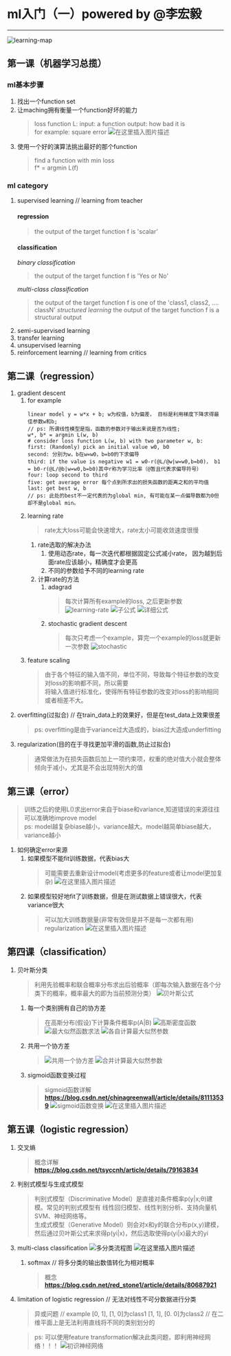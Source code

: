 # ml入门（一）powered by @李宏毅

-----------------------------------
![learning-map](https://img-blog.csdnimg.cn/20190324144204972.png?x-oss-process=image/watermark,type_ZmFuZ3poZW5naGVpdGk,shadow_10,text_aHR0cHM6Ly9ibG9nLmNzZG4ubmV0L0FuZHlWaWt5,size_16,color_FFFFFF,t_70)
## 第一课（机器学习总揽）
### ml基本步骤
   1. 找出一个function set
   2. 让maching拥有衡量一个function好坏的能力
      > loss function L:
      > input: a function output: how bad it is  
      > for example: square error
      ![在这里插入图片描述](https://img-blog.csdnimg.cn/20190324151349742.png?x-oss-process=image/watermark,type_ZmFuZ3poZW5naGVpdGk,shadow_10,text_aHR0cHM6Ly9ibG9nLmNzZG4ubmV0L0FuZHlWaWt5,size_16,color_FFFFFF,t_70)
   3. 使用一个好的演算法挑出最好的那个function
      > find a function with min loss  
      > f* = argmin L(f)
### ml category
   1. supervised learning // learning from teacher
      #### regression
      > the output of the target function f is 'scalar'
      #### classification
      _binary classification_  
      > the output of the target function f is 'Yes or No'  
      >
      _multi-class classification_  
      > the output of the target function f is one of the 'class1, class2, .... classN'
      _structured learning_
      > the output of the target function f is a structural output
   2. semi-supervised learning
   3. transfer learning
   4. unsupervised learning
   5. reinforcement learning // learning from critics

## 第二课（regression）
1. gradient descent
    1. for example
        ```
        linear model y = w*x + b; w为权值，b为偏差， 目标是利用梯度下降求得最佳参数w和b;
        // ps: 所谓线性模型是指，函数的参数对于输出来说是否为线性;
        w*, b* = argmin L(w, b)
        # consider loss function L(w, b) with two parameter w, b:
        first: (Randomly) pick an initial value w0, b0
        second: 分别为w，b在w=w0，b=b0的下求偏导
        third: if the value is negative w1 = w0-r(@L/@w|w=w0,b=b0)， b1 = b0-r(@L/@b|w=w0,b=b0)其中r称为学习比率（@暂且代表求偏导符号）
        four: loop second to third
        five: get average error 每个点到所求出的损失函数的距离之和的平均值
        last: get best w, b
        // ps: 此处的best不一定代表的为global min, 有可能在某一点偏导数都为0但却不是global min。
        ```
    2. learning rate
        > rate太大loss可能会快速增大，rate太小可能收敛速度很慢
        1. rate选取的解决办法
            1. 使用动态rate，每一次迭代都根据固定公式减小rate， 因为越到后面rate应该越小，精确度才会更高
            2. 不同的参数给予不同的learning rate          
        2. 计算rate的方法
            1. adagrad
                > 每次计算所有example的loss, 之后更新参数
                ![learning-rate](https://img-blog.csdnimg.cn/2019032415122315.png)
                ![子公式](https://img-blog.csdnimg.cn/20190324153431626.png)
                ![详细公式](https://img-blog.csdnimg.cn/20190324152204316.png) 
            1. stochastic gradient descent
                > 每次只考虑一个example，算完一个example的loss就更新一次参数
                ![stochastic](https://img-blog.csdnimg.cn/20190324155614359.png)
    3. feature scaling
        > 由于各个特征的输入值不同，单位不同，导致每个特征参数的改变对loss的影响都不同，所以需要  
        > 将输入值进行标准化，使得所有特征参数的改变对loss的影响相同或者相差不大。
2. overfitting(过拟合) // 在train_data上的效果好，但是在test_data上效果很差
    > ps: overfitting是由于variance过大造成的，bias过大造成underfitting
3. regularization(目的在于寻找更加平滑的函数,防止过拟合)
    > 通常做法为在损失函数后加上一项约束项，权重的绝对值大小就会整体倾向于减小，尤其是不会出现特别大的值

## 第三课（error）
> 训练之后的使用L()求出error来自于biase和variance,知道错误的来源往往可以准确地improve model  
> ps: model越复杂biase越小，variance越大。model越简单biase越大，variance越小
1. 如何确定error来源
   1. 如果模型不能fit训练数据，代表bias大
      > 可能需要去重新设计model(考虑更多的feature或者让model更加复杂)
      ![在这里插入图片描述](https://img-blog.csdnimg.cn/20190324151508847.png)
   2. 如果模型较好地fit了训练数据，但是在测试数据上错误很大，代表variance很大
      > 可以加大训练数据量(非常有效但是并不是每一次都有用)
      > regularization
      ![在这里插入图片描述](https://img-blog.csdnimg.cn/20190324151524756.png)

## 第四课（classification）
1. 贝叶斯分类
    > 利用先验概率和联合概率分布求出后验概率（即每次输入数据在各个分类下的概率，概率最大的即为当前预测分类）
    ![贝叶斯公式](https://img-blog.csdnimg.cn/20190325135330464.png)
   1. 每一个类别拥有自己的协方差
      > 在高斯分布(假设)下计算条件概率p(A|B)
      ![高斯密度函数](https://img-blog.csdnimg.cn/20190325140054936.png)
      ![最大似然函数求法](https://img-blog.csdnimg.cn/20190325140337187.png)
      ![各自计算最大似然参数](https://img-blog.csdnimg.cn/20190325144916433.png?x-oss-process=image/watermark,type_ZmFuZ3poZW5naGVpdGk,shadow_10,text_aHR0cHM6Ly9ibG9nLmNzZG4ubmV0L0FuZHlWaWt5,size_16,color_FFFFFF,t_70)
   2. 共用一个协方差
      > ![共用一个协方差](https://img-blog.csdnimg.cn/20190325142114625.png)
      ![合并计算最大似然参数](https://img-blog.csdnimg.cn/20190325144934769.png?x-oss-process=image/watermark,type_ZmFuZ3poZW5naGVpdGk,shadow_10,text_aHR0cHM6Ly9ibG9nLmNzZG4ubmV0L0FuZHlWaWt5,size_16,color_FFFFFF,t_70)
   3. sigmoid函数变换过程
      > sigmoid函数详解 __https://blog.csdn.net/chinagreenwall/article/details/81113539__
      > ![sigmoid函数变换](https://img-blog.csdnimg.cn/20190325143324451.png?x-oss-process=image/watermark,type_ZmFuZ3poZW5naGVpdGk,shadow_10,text_aHR0cHM6Ly9ibG9nLmNzZG4ubmV0L0FuZHlWaWt5,size_16,color_FFFFFF,t_70)
      ![在这里插入图片描述](https://img-blog.csdnimg.cn/20190325144705931.png)

## 第五课（logistic regression）
1. 交叉熵
    > 概念详解 __https://blog.csdn.net/tsyccnh/article/details/79163834__
2. 判别式模型与生成式模型
    > 判别式模型（Discriminative Model）是直接对条件概率p(y|x;θ)建模。常见的判别式模型有 线性回归模型、线性判别分析、支持向量机SVM、神经网络等。  
    > 生成式模型（Generative Model）则会对x和y的联合分布p(x,y)建模，然后通过贝叶斯公式来求得p(yi|x)，然后选取使得p(yi|x)最大的yi 

3. multi-class classification
     ![多分类流程图](https://img-blog.csdnimg.cn/20190325164318844.png?x-oss-process=image/watermark,type_ZmFuZ3poZW5naGVpdGk,shadow_10,text_aHR0cHM6Ly9ibG9nLmNzZG4ubmV0L0FuZHlWaWt5,size_16,color_FFFFFF,t_70)
     ![在这里插入图片描述](https://img-blog.csdnimg.cn/20190325164849791.png?x-oss-process=image/watermark,type_ZmFuZ3poZW5naGVpdGk,shadow_10,text_aHR0cHM6Ly9ibG9nLmNzZG4ubmV0L0FuZHlWaWt5,size_16,color_FFFFFF,t_70)
    1. softmax // 将多分类的输出数值转化为相对概率
        > 概念 __https://blog.csdn.net/red_stone1/article/details/80687921__

4. limitation of logistic regression // 无法对线性不可分数据进行分类
    > 异或问题
    // example
    [0, 1], [1, 0]为class1
    [1, 1], [0. 0]为class2
    // 在二维平面上是无法利用直线将不同的类别划分的
    
    > ps: 可以使用feature transformation解决此类问题，即利用神经网络！！！
    ![初识神经网络](https://img-blog.csdnimg.cn/20190325171115152.png?x-oss-process=image/watermark,type_ZmFuZ3poZW5naGVpdGk,shadow_10,text_aHR0cHM6Ly9ibG9nLmNzZG4ubmV0L0FuZHlWaWt5,size_16,color_FFFFFF,t_70)
    